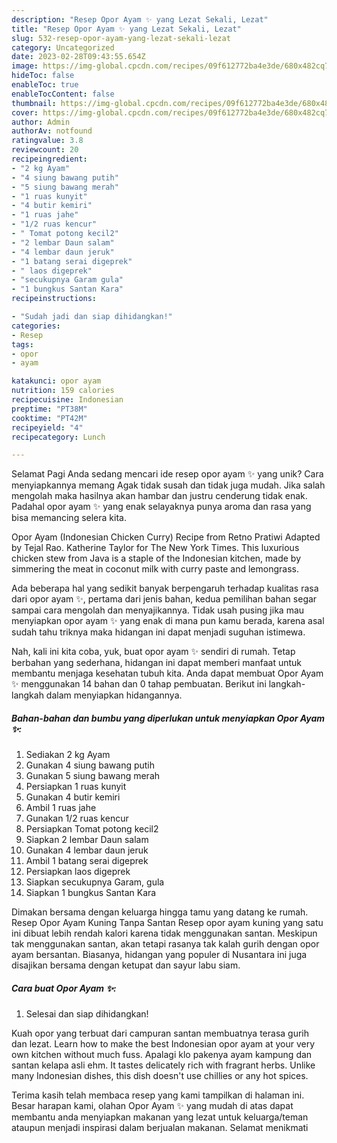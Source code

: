 ```yaml
---
description: "Resep Opor Ayam ✨ yang Lezat Sekali, Lezat"
title: "Resep Opor Ayam ✨ yang Lezat Sekali, Lezat"
slug: 532-resep-opor-ayam-yang-lezat-sekali-lezat
category: Uncategorized
date: 2023-02-28T09:43:55.654Z
image: https://img-global.cpcdn.com/recipes/09f612772ba4e3de/680x482cq70/opor-ayam-foto-resep-utama.jpg
hideToc: false
enableToc: true
enableTocContent: false
thumbnail: https://img-global.cpcdn.com/recipes/09f612772ba4e3de/680x482cq70/opor-ayam-foto-resep-utama.jpg
cover: https://img-global.cpcdn.com/recipes/09f612772ba4e3de/680x482cq70/opor-ayam-foto-resep-utama.jpg
author: Admin
authorAv: notfound
ratingvalue: 3.8
reviewcount: 20
recipeingredient:
- "2 kg Ayam"
- "4 siung bawang putih"
- "5 siung bawang merah"
- "1 ruas kunyit"
- "4 butir kemiri"
- "1 ruas jahe"
- "1/2 ruas kencur"
- " Tomat potong kecil2"
- "2 lembar Daun salam"
- "4 lembar daun jeruk"
- "1 batang serai digeprek"
- " laos digeprek"
- "secukupnya Garam gula"
- "1 bungkus Santan Kara"
recipeinstructions:

- "Sudah jadi dan siap dihidangkan!"
categories:
- Resep
tags:
- opor
- ayam

katakunci: opor ayam 
nutrition: 159 calories
recipecuisine: Indonesian
preptime: "PT38M"
cooktime: "PT42M"
recipeyield: "4"
recipecategory: Lunch

---
```



Selamat Pagi Anda sedang mencari ide resep opor ayam ✨ yang unik? Cara menyiapkannya memang Agak tidak susah dan tidak juga mudah. Jika salah mengolah maka hasilnya akan hambar dan justru cenderung tidak enak. Padahal opor ayam ✨ yang enak selayaknya punya aroma dan rasa yang bisa memancing selera kita.


Opor Ayam (Indonesian Chicken Curry) Recipe from Retno Pratiwi Adapted by Tejal Rao. Katherine Taylor for The New York Times. This luxurious chicken stew from Java is a staple of the Indonesian kitchen, made by simmering the meat in coconut milk with curry paste and lemongrass.

Ada beberapa hal yang sedikit banyak berpengaruh terhadap kualitas rasa dari opor ayam ✨, pertama dari jenis bahan, kedua pemilihan bahan segar sampai cara mengolah dan menyajikannya. Tidak usah pusing jika mau menyiapkan opor ayam ✨ yang enak di mana pun kamu berada, karena asal sudah tahu triknya maka hidangan ini dapat menjadi suguhan istimewa.


Nah, kali ini kita coba, yuk, buat opor ayam ✨ sendiri di rumah. Tetap berbahan yang sederhana, hidangan ini dapat memberi manfaat untuk membantu menjaga kesehatan tubuh kita. Anda dapat membuat Opor Ayam ✨ menggunakan 14 bahan dan 0 tahap pembuatan. Berikut ini langkah-langkah dalam menyiapkan hidangannya.

<!--inarticleads1-->

##### Bahan-bahan dan bumbu yang diperlukan untuk menyiapkan Opor Ayam ✨:

1. Sediakan 2 kg Ayam
1. Gunakan 4 siung bawang putih
1. Gunakan 5 siung bawang merah
1. Persiapkan 1 ruas kunyit
1. Gunakan 4 butir kemiri
1. Ambil 1 ruas jahe
1. Gunakan 1/2 ruas kencur
1. Persiapkan  Tomat potong kecil2
1. Siapkan 2 lembar Daun salam
1. Gunakan 4 lembar daun jeruk
1. Ambil 1 batang serai digeprek
1. Persiapkan  laos digeprek
1. Siapkan secukupnya Garam, gula
1. Siapkan 1 bungkus Santan Kara


Dimakan bersama dengan keluarga hingga tamu yang datang ke rumah. Resep Opor Ayam Kuning Tanpa Santan Resep opor ayam kuning yang satu ini dibuat lebih rendah kalori karena tidak menggunakan santan. Meskipun tak menggunakan santan, akan tetapi rasanya tak kalah gurih dengan opor ayam bersantan. Biasanya, hidangan yang populer di Nusantara ini juga disajikan bersama dengan ketupat dan sayur labu siam. 

<!--inarticleads2-->

##### Cara buat Opor Ayam ✨:


1. Selesai dan siap dihidangkan!

Kuah opor yang terbuat dari campuran santan membuatnya terasa gurih dan lezat. Learn how to make the best Indonesian opor ayam at your very own kitchen without much fuss. Apalagi klo pakenya ayam kampung dan santan kelapa asli ehm. It tastes delicately rich with fragrant herbs. Unlike many Indonesian dishes, this dish doesn&#39;t use chillies or any hot spices. 

Terima kasih telah membaca resep yang kami tampilkan di halaman ini. Besar harapan kami, olahan Opor Ayam ✨ yang mudah di atas dapat membantu anda menyiapkan makanan yang lezat untuk keluarga/teman ataupun menjadi inspirasi dalam berjualan makanan. Selamat menikmati
